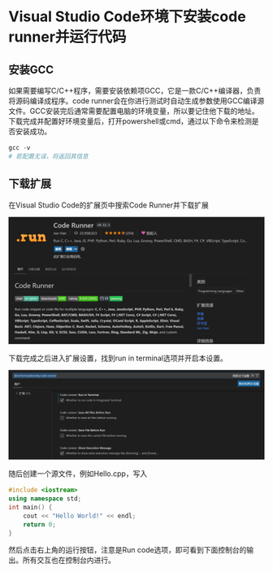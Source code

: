 # Visual Studio Code环境下安装code runner并运行代码

## 安装GCC

如果需要编写C/C++程序，需要安装依赖项GCC，它是一款C/C++编译器，负责将源码编译成程序。code runner会在你进行测试时自动生成参数使用GCC编译源文件。GCC安装完后通常需要配置电脑的环境变量，所以要记住他下载的地址。下载完成并配置好环境变量后，打开powershell或cmd，通过以下命令来检测是否安装成功。

```powershell
gcc -v
# 若配置无误，将返回其信息
```

## 下载扩展

在Visual Studio Code的扩展页中搜索Code Runner并下载扩展

![](../../img/1.png)



下载完成之后进入扩展设置，找到run in terminal选项并开启本设置。

![](../../img/2.png)



随后创建一个源文件，例如Hello.cpp，写入

```cpp
#include <iostream>
using namespace std;
int main() {
    cout << "Hello World!" << endl;
    return 0;
}
```

然后点击右上角的运行按钮，注意是Run code选项，即可看到下面控制台的输出。所有交互也在控制台内进行。